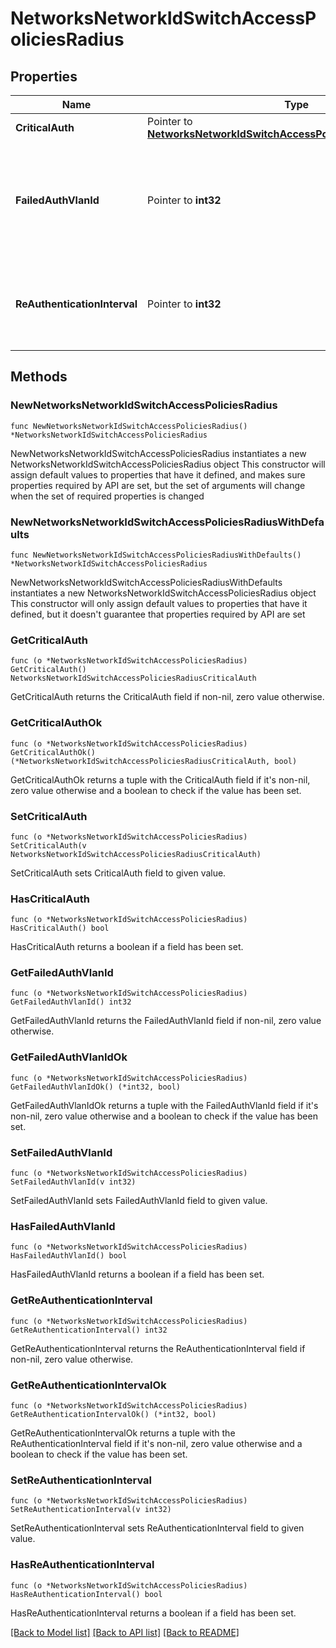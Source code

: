 # NetworksNetworkIdSwitchAccessPoliciesRadius

## Properties

Name | Type | Description | Notes
------------ | ------------- | ------------- | -------------
**CriticalAuth** | Pointer to [**NetworksNetworkIdSwitchAccessPoliciesRadiusCriticalAuth**](NetworksNetworkIdSwitchAccessPoliciesRadiusCriticalAuth.md) |  | [optional] 
**FailedAuthVlanId** | Pointer to **int32** | VLAN that clients will be placed on when RADIUS authentication fails. Will be null if hostMode is Multi-Auth | [optional] 
**ReAuthenticationInterval** | Pointer to **int32** | Re-authentication period in seconds. Will be null if hostMode is Multi-Auth | [optional] 

## Methods

### NewNetworksNetworkIdSwitchAccessPoliciesRadius

`func NewNetworksNetworkIdSwitchAccessPoliciesRadius() *NetworksNetworkIdSwitchAccessPoliciesRadius`

NewNetworksNetworkIdSwitchAccessPoliciesRadius instantiates a new NetworksNetworkIdSwitchAccessPoliciesRadius object
This constructor will assign default values to properties that have it defined,
and makes sure properties required by API are set, but the set of arguments
will change when the set of required properties is changed

### NewNetworksNetworkIdSwitchAccessPoliciesRadiusWithDefaults

`func NewNetworksNetworkIdSwitchAccessPoliciesRadiusWithDefaults() *NetworksNetworkIdSwitchAccessPoliciesRadius`

NewNetworksNetworkIdSwitchAccessPoliciesRadiusWithDefaults instantiates a new NetworksNetworkIdSwitchAccessPoliciesRadius object
This constructor will only assign default values to properties that have it defined,
but it doesn't guarantee that properties required by API are set

### GetCriticalAuth

`func (o *NetworksNetworkIdSwitchAccessPoliciesRadius) GetCriticalAuth() NetworksNetworkIdSwitchAccessPoliciesRadiusCriticalAuth`

GetCriticalAuth returns the CriticalAuth field if non-nil, zero value otherwise.

### GetCriticalAuthOk

`func (o *NetworksNetworkIdSwitchAccessPoliciesRadius) GetCriticalAuthOk() (*NetworksNetworkIdSwitchAccessPoliciesRadiusCriticalAuth, bool)`

GetCriticalAuthOk returns a tuple with the CriticalAuth field if it's non-nil, zero value otherwise
and a boolean to check if the value has been set.

### SetCriticalAuth

`func (o *NetworksNetworkIdSwitchAccessPoliciesRadius) SetCriticalAuth(v NetworksNetworkIdSwitchAccessPoliciesRadiusCriticalAuth)`

SetCriticalAuth sets CriticalAuth field to given value.

### HasCriticalAuth

`func (o *NetworksNetworkIdSwitchAccessPoliciesRadius) HasCriticalAuth() bool`

HasCriticalAuth returns a boolean if a field has been set.

### GetFailedAuthVlanId

`func (o *NetworksNetworkIdSwitchAccessPoliciesRadius) GetFailedAuthVlanId() int32`

GetFailedAuthVlanId returns the FailedAuthVlanId field if non-nil, zero value otherwise.

### GetFailedAuthVlanIdOk

`func (o *NetworksNetworkIdSwitchAccessPoliciesRadius) GetFailedAuthVlanIdOk() (*int32, bool)`

GetFailedAuthVlanIdOk returns a tuple with the FailedAuthVlanId field if it's non-nil, zero value otherwise
and a boolean to check if the value has been set.

### SetFailedAuthVlanId

`func (o *NetworksNetworkIdSwitchAccessPoliciesRadius) SetFailedAuthVlanId(v int32)`

SetFailedAuthVlanId sets FailedAuthVlanId field to given value.

### HasFailedAuthVlanId

`func (o *NetworksNetworkIdSwitchAccessPoliciesRadius) HasFailedAuthVlanId() bool`

HasFailedAuthVlanId returns a boolean if a field has been set.

### GetReAuthenticationInterval

`func (o *NetworksNetworkIdSwitchAccessPoliciesRadius) GetReAuthenticationInterval() int32`

GetReAuthenticationInterval returns the ReAuthenticationInterval field if non-nil, zero value otherwise.

### GetReAuthenticationIntervalOk

`func (o *NetworksNetworkIdSwitchAccessPoliciesRadius) GetReAuthenticationIntervalOk() (*int32, bool)`

GetReAuthenticationIntervalOk returns a tuple with the ReAuthenticationInterval field if it's non-nil, zero value otherwise
and a boolean to check if the value has been set.

### SetReAuthenticationInterval

`func (o *NetworksNetworkIdSwitchAccessPoliciesRadius) SetReAuthenticationInterval(v int32)`

SetReAuthenticationInterval sets ReAuthenticationInterval field to given value.

### HasReAuthenticationInterval

`func (o *NetworksNetworkIdSwitchAccessPoliciesRadius) HasReAuthenticationInterval() bool`

HasReAuthenticationInterval returns a boolean if a field has been set.


[[Back to Model list]](../README.md#documentation-for-models) [[Back to API list]](../README.md#documentation-for-api-endpoints) [[Back to README]](../README.md)


